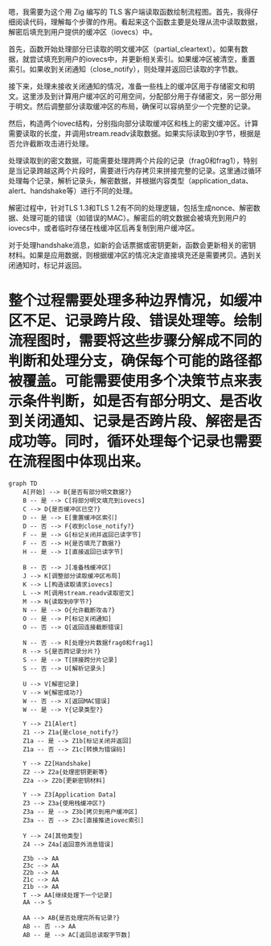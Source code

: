 嗯，我需要为这个用 Zig 编写的 TLS 客户端读取函数绘制流程图。首先，我得仔细阅读代码，理解每个步骤的作用。看起来这个函数主要是处理从流中读取数据，解密后填充到用户提供的缓冲区（iovecs）中。

首先，函数开始处理部分已读取的明文缓冲区（partial_cleartext）。如果有数据，就尝试填充到用户的iovecs中，并更新相关索引。如果缓冲区被清空，重置索引。如果收到关闭通知（close_notify），则处理并返回已读取的字节数。

接下来，处理未接收关闭通知的情况，准备一些栈上的缓冲区用于存储密文和明文。这里涉及到计算用户缓冲区的可用空间，分配部分用于存储密文，另一部分用于明文。然后调整部分读取缓冲区的布局，确保可以容纳至少一个完整的记录。

然后，构造两个iovec结构，分别指向部分读取缓冲区和栈上的密文缓冲区。计算需要读取的长度，并调用stream.readv读取数据。如果实际读取到0字节，根据是否允许截断攻击进行处理。

处理读取到的密文数据，可能需要处理跨两个片段的记录（frag0和frag1），特别是当记录跨越这两个片段时，需要进行内存拷贝来拼接完整的记录。这里通过循环处理每个记录，解析记录头，解密数据，并根据内容类型（application_data、alert、handshake等）进行不同的处理。

解密过程中，针对TLS 1.3和TLS 1.2有不同的处理逻辑，包括生成nonce、解密数据、处理可能的错误（如错误的MAC）。解密后的明文数据会被填充到用户的iovecs中，或者临时存储在栈缓冲区后再复制到用户缓冲区。

对于处理handshake消息，如新的会话票据或密钥更新，函数会更新相关的密钥材料。如果是应用数据，则根据缓冲区的情况决定直接填充还是需要拷贝。遇到关闭通知时，标记并返回。

整个过程需要处理多种边界情况，如缓冲区不足、记录跨片段、错误处理等。绘制流程图时，需要将这些步骤分解成不同的判断和处理分支，确保每个可能的路径都被覆盖。可能需要使用多个决策节点来表示条件判断，如是否有部分明文、是否收到关闭通知、记录是否跨片段、解密是否成功等。同时，循环处理每个记录也需要在流程图中体现出来。
================================================
```mermaid
graph TD
    A[开始] --> B{是否有部分明文数据?}
    B -- 是 --> C[将部分明文填充到iovecs]
    C --> D{是否缓冲区已空?}
    D -- 是 --> E[重置缓冲区索引]
    D -- 否 --> F{收到close_notify?}
    F -- 是 --> G[标记关闭并返回已读字节]
    F -- 否 --> H{是否填充了数据?}
    H -- 是 --> I[直接返回已读字节]
    
    B -- 否 --> J[准备栈缓冲区]
    J --> K[调整部分读取缓冲区布局]
    K --> L[构造读取请求iovecs]
    L --> M[调用stream.readv读取密文]
    M --> N{读取到0字节?}
    N -- 是 --> O{允许截断攻击?}
    O -- 是 --> P[标记关闭通知]
    O -- 否 --> Q[返回连接截断错误]
    
    N -- 否 --> R[处理分片数据frag0和frag1]
    R --> S{是否跨记录分片?}
    S -- 是 --> T[拼接跨分片记录]
    S -- 否 --> U[解析记录头]
    
    U --> V[解密记录]
    V --> W{解密成功?}
    W -- 否 --> X[返回MAC错误]
    W -- 是 --> Y{记录类型?}
    
    Y --> Z1[Alert]
    Z1 --> Z1a{是close_notify?}
    Z1a -- 是 --> Z1b[标记关闭并返回]
    Z1a -- 否 --> Z1c[转换为错误码]
    
    Y --> Z2[Handshake]
    Z2 --> Z2a{处理密钥更新等}
    Z2a --> Z2b[更新密钥材料]
    
    Y --> Z3[Application Data]
    Z3 --> Z3a{使用栈缓冲区?}
    Z3a -- 是 --> Z3b[拷贝到用户缓冲区]
    Z3a -- 否 --> Z3c[直接推进iovec索引]
    
    Y --> Z4[其他类型]
    Z4 --> Z4a[返回意外消息错误]
    
    Z3b --> AA
    Z3c --> AA
    Z2b --> AA
    Z1c --> AA
    Z1b --> AA
    T --> AA[继续处理下一个记录]
    AA --> S
    
    AA --> AB{是否处理完所有记录?}
    AB -- 否 --> AA
    AB -- 是 --> AC[返回总读取字节数]
```